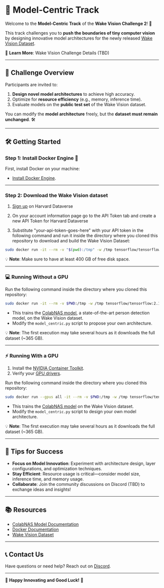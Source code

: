 # 🚀 **Model-Centric Track**

Welcome to the **Model-Centric Track** of the **Wake Vision Challenge 2**! 🎉

This track challenges you to **push the boundaries of tiny computer vision** by designing innovative model architectures for the newly released [Wake Vision Dataset](https://wakevision.ai/).

🔗 **Learn More**: Wake Vision Challenge Details (TBD)

---

## 🌟 **Challenge Overview**

Participants are invited to:

1. **Design novel model architectures** to achieve high accuracy.
2. Optimize for **resource efficiency** (e.g., memory, inference time).
3. Evaluate models on the **public test set** of the Wake Vision dataset.

You can modify the **model architecture** freely, but the **dataset must remain unchanged**. 🛠️

---

## 🛠️ **Getting Started**

### Step 1: Install Docker Engine 🐋

First, install Docker on your machine:
- [Install Docker Engine](https://docs.docker.com/engine/install/).

---

### Step 2: Download the Wake Vision dataset

1. [Sign up](https://dataverse.harvard.edu/dataverseuser.xhtml;jsessionid=b78ff6ae13347e089bc776b916e9?editMode=CREATE&redirectPage=%2Fdataverse_homepage.xhtml) on Harvard Dataverse

2. On your account information page go to the API Token tab and create a new API Token for Harvard Dataverse

3. Substitute "your-api-token-goes-here" with your API token in the following command and run it inside the directory where you cloned this repository to download and build the Wake Vision Dataset:

```bash
sudo docker run -it --rm -v "$(pwd):/tmp" -w /tmp tensorflow/tensorflow:2.19.0 python download_and_build_wake_vision_dataset.py your-api-token-goes-here
```

💡 **Note**: Make sure to have at least 400 GB of free disk space.

---

### 💻 **Running Without a GPU**

Run the following command inside the directory where you cloned this repository:

```bash
sudo docker run -it --rm -v $PWD:/tmp -w /tmp tensorflow/tensorflow:2.19.0 python model_centric.py
```

- This trains the [ColabNAS model](https://github.com/harvard-edge/Wake_Vision/blob/main/experiments/comprehensive_model_architecture_experiments/wake_vision_quality/k_8_c_5.py), a state-of-the-art person detection model, on the Wake Vision dataset.
- Modify the `model_centric.py` script to propose your own architecture.

💡 **Note**: The first execution may take several hours as it downloads the full dataset (~365 GB).

---

### ⚡ **Running With a GPU**

1. Install the [NVIDIA Container Toolkit](https://docs.nvidia.com/datacenter/cloud-native/container-toolkit/latest/install-guide.html).
2. Verify your [GPU drivers](https://ubuntu.com/server/docs/nvidia-drivers-installation).

Run the following command inside the directory where you cloned this repository:

```bash
sudo docker run --gpus all -it --rm -v $PWD:/tmp -w /tmp tensorflow/tensorflow:2.19.0-gpu python model_centric.py
```

- This trains the [ColabNAS model](https://github.com/harvard-edge/Wake_Vision/blob/main/experiments/comprehensive_model_architecture_experiments/wake_vision_quality/k_8_c_5.py) on the Wake Vision dataset.
- Modify the `model_centric.py` script to design your own model architecture.

💡 **Note**: The first execution may take several hours as it downloads the full dataset (~365 GB).

---

## 🎯 **Tips for Success**

- **Focus on Model Innovation**: Experiment with architecture design, layer configurations, and optimization techniques.
- **Stay Efficient**: Resource usage is critical—consider model size, inference time, and memory usage.
- **Collaborate**: Join the community discussions on Discord (TBD) to exchange ideas and insights!

---

## 📚 **Resources**

- [ColabNAS Model Documentation](https://github.com/AndreaMattiaGaravagno/ColabNAS)
- [Docker Documentation](https://docs.docker.com/)
- [Wake Vision Dataset](https://wakevision.ai/)

---

## 📞 **Contact Us**

Have questions or need help? Reach out on [Discord](https://discord.com/channels/803180012572114964/1323721491736432640).

---

🌟 **Happy Innovating and Good Luck!** 🌟
